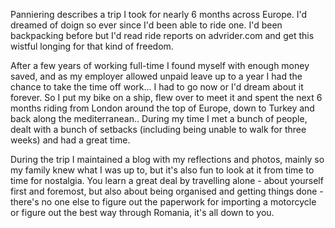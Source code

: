 Panniering describes a trip I took for nearly 6 months across Europe. I'd dreamed of doign so ever since I'd been able to ride one. I'd been backpacking before but I'd read ride reports on advrider.com and get this wistful longing for that kind of freedom.

After a few years of working full-time I found myself with enough money saved, and as my employer allowed unpaid leave up to a year I had the chance to take the time off work... I had to go now or I'd dream about it forever. So I put my bike on a ship, flew over to meet it and spent the next 6 months riding from London around the top of Europe, down to Turkey and back along the mediterranean.. During my time I met a bunch of people, dealt with a bunch of setbacks (including being unable to walk for three weeks) and had a great time.

During the trip I maintained a blog with my reflections and photos, mainly so my family knew what I was up to, but it's also fun to look at it from time to time for nostalgia. You learn a great deal by travelling alone - about yourself first and foremost, but also about being organised and getting things done - there's no one else to figure out the paperwork for importing a motorcycle or figure out the best way through Romania, it's all down to you.